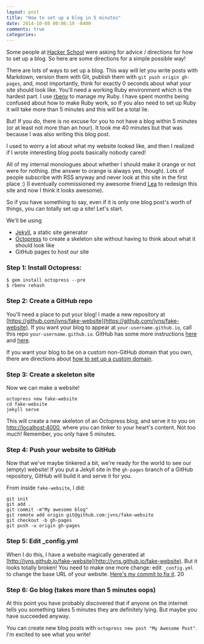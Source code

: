 ```yaml
---
layout: post
title: "How to set up a blog in 5 minutes"
date: 2014-10-08 00:06:19 -0400
comments: true
categories: 
---
```


Some people at [Hacker School](https://hackerschool.com) were asking
for advice / directions for how to set up a blog. So here are some
directions for a simple possible way!

There are lots of ways to set up a blog. This way will let you write
posts with Markdown, version them with Git, publish them with `git
push origin gh-pages`, and, most importantly, think for exactly 0
seconds about what your site should look like. You'll need a working
Ruby environment which is the hardest part. I use
[rbenv](https://github.com/sstephenson/rbenv#basic-github-checkout) to
manage my Ruby. I have spent months being confused about how to make
Ruby work, so If you also need to set up Ruby it will take more than 5
minutes and this will be a total lie.

But! If you do, there is no excuse for you to not have a blog
within 5 minutes (or at least not more than an hour). It took me 40
minutes but that was because I was also writing this blog post.

I used to worry a lot about what my website looked like, and then I
realized if I wrote interesting blog posts basically nobody cared!
<!-- more -->
All of my internal monologues about whether I should make it orange or
not were for nothing. (the answer to orange is always yes, though).
Lots of people subscribe with RSS anyway and never look at this site
in the first place :) (I eventually commissioned my awesome friend
[Lea](http://www.instamatique.com/lea/) to redesign this site and now
I think it looks awesome).

So if you have something to say, even if it is only one blog post's
worth of things, you can totally set up a site! Let's start.

We'll be using

* [Jekyll](http://jekyllrb.com/), a static site generator
* [Octopress](http://github.com/octopress/octopress) to create a
  skeleton site without having to think about what it should look like
* GitHub pages to host our site

### Step 1: Install Octopress:

```
$ gem install octopress --pre
$ rbenv rehash
```

### Step 2: Create a GitHub repo

You'll need a place to put your blog! I made a new repository at
[https://github.com/jvns/fake-website](https://github.com/jvns/fake-website).
If you want your blog to appear at `your-username.github.io`, call
this repo `your-username.github.io`. GitHub has some more instructions
[here](https://help.github.com/articles/user-organization-and-project-pages/)
and
[here](https://help.github.com/articles/creating-project-pages-manually/).

If you want your blog to be on a custom non-GitHub domain that you
own, there are directions about
[how to set up a custom domain](https://help.github.com/articles/setting-up-a-custom-domain-with-github-pages/).

### Step 3: Create a skeleton site

Now we can make a website!

```
octopress new fake-website
cd fake-website
jekyll serve
```

This will create a new skeleton of an Octopress blog, and serve it to
you on [http://localhost:4000](http://localhost:4000), where you can
tinker to your heart's content. Not too much! Remember, you only have
5 minutes.

### Step 4: Push your website to GitHub

Now that we've maybe tinkered a bit, we're ready for the world to see
our (empty) website! If you put a Jekyll site in the `gh-pages` branch
of a GitHub repository, GitHub will build it and serve it for you.

From inside `fake-website`, I did:

```
git init
git add .
git commit -m"My awesome blog"
git remote add origin git@github.com:jvns/fake-website
git checkout -b gh-pages
git push -u origin gh-pages
```

### Step 5: Edit _config.yml

When I do this, I have a website magically generated at
[http://jvns.github.io/fake-website](http://jvns.github.io/fake-website).
But it looks totally broken! You need to make one more change: edit
`_config.yml` to change the base URL of your website.
[Here's my commit to fix it](https://github.com/jvns/fake-website/commit/ae89338857ee37c98c102be6fef6febbefbf0ede).
20

### Step 6: Go blog (takes more than 5 minutes oops)

At this point you have probably discovered that if anyone on the
internet tells you something takes 5 minutes they are definitely
lying. But maybe you have succeeded anyway.

You can create new blog posts with `octopress new post "My Awesome Post"`. I'm excited to see what you write!
